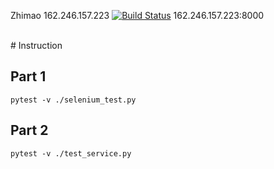 Zhimao
162.246.157.223
[![Build Status](https://travis-ci.com/cmput401-fall2018/web-app-ci-cd-with-travis-ci-ZhimaoLin.svg?branch=master)](https://travis-ci.com/cmput401-fall2018/web-app-ci-cd-with-travis-ci-ZhimaoLin)
162.246.157.223:8000

<br>
# Instruction 

## Part 1
``pytest -v ./selenium_test.py
``

## Part 2
``pytest -v ./test_service.py
``
